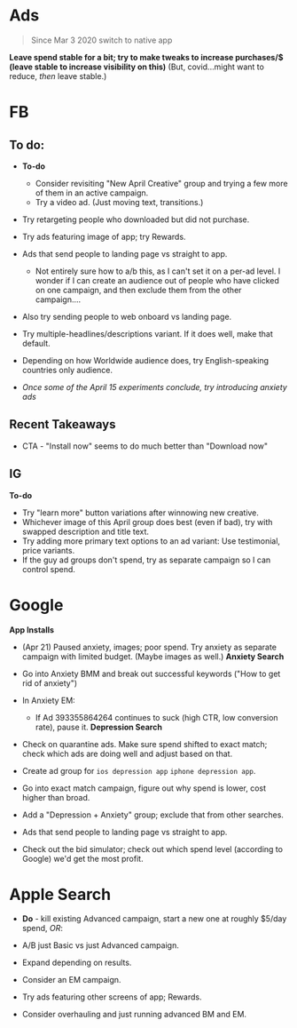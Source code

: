 # Ads
> Since Mar 3 2020 switch to native app

**Leave spend stable for a bit; try to make tweaks to increase purchases/$ (leave stable to increase visibility on this)** (But, covid...might want to reduce, *then* leave stable.)

# FB
## To do: 

* **To-do** 
    - Consider revisiting "New April Creative" group and trying a few more of them in an active campaign. 
    - Try a video ad. (Just moving text, transitions.)

* Try retargeting people who downloaded but did not purchase.
* Try ads featuring image of app; try Rewards. 
* Ads that send people to landing page vs straight to app. 
    * Not entirely sure how to a/b this, as I can't set it on a per-ad level. I wonder if I can create an audience out of people who have clicked on one campaign, and then exclude them from the other campaign....
* Also try sending people to web onboard vs landing page. 

* Try multiple-headlines/descriptions variant. If it does well, make that default. 
* Depending on how Worldwide audience does, try English-speaking countries only audience.
* *Once some of the April 15 experiments conclude, try introducing anxiety ads*

## Recent Takeaways
* CTA - "Install now" seems to do much better than "Download now"

## IG
**To-do**
* Try "learn more" button variations after winnowing new creative.
* Whichever image of this April group does best (even if bad), try with swapped description and title text.
* Try adding more primary text options to an ad variant: Use testimonial, price variants. 
* If the guy ad groups don't spend, try as separate campaign so I can control spend.

# Google
**App Installs**
* (Apr 21) Paused anxiety, images; poor spend. Try anxiety as separate campaign with limited budget. (Maybe images as well.) 
**Anxiety Search**
* Go into Anxiety BMM and break out successful keywords ("How to get rid of anxiety")
* In Anxiety EM:
    * If Ad 393355864264 continues to suck (high CTR, low conversion rate), pause it.
**Depression Search**
* Check on quarantine ads. Make sure spend shifted to exact match; check which ads are doing well and adjust based on that. 


* Create ad group for `ios depression app` `iphone depression app`.
* Go into exact match campaign, figure out why spend is lower, cost higher than broad.



* Add a "Depression + Anxiety" group; exclude that from other searches. 
* Ads that send people to landing page vs straight to app. 
* Check out the bid simulator; check out which spend level (according to Google) we'd get the most profit.

# Apple Search
* **Do** - kill existing Advanced campaign, start a new one at roughly $5/day spend, *OR*:
* A/B just Basic vs just Advanced campaign. 

* Expand depending on results.
* Consider an EM campaign. 
* Try ads featuring other screens of app; Rewards. 
* Consider overhauling and just running advanced BM and EM.


